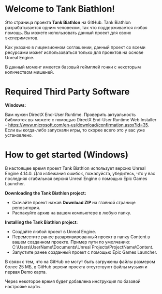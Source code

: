 # Welcome to Tank Biathlon!
Это страница проекта **Tank Biathlon** на GitHub. Tank Biathlon разрабатывается одним человеком, так что поддерживается любая помощь. Вы можете использовать данный проект для своих экспериментов.

Как указано в лицензионном соглашении, данный проект со всеми ресурсами может использоваться только для проектов на основе Unreal Engine.

В данный момент имеется базовый геймплей гонки с некоторым количеством мишеней.

# Required Third Party Software
**Windows:**

Вам нужен DirectX End-User Runtime. Проверить актуальность библиотек вы можете с помощью DirectX End-User Runtime Web Installer - https://www.microsoft.com/en-us/download/confirmation.aspx?id=35.
Если вы когда-либо запускали игры, то скорее всего это у вас уже установлено.

# How to get started (Windows)
В настоящее время проект Tank Biathlon использует версию Unreal Engine 4.14.0. Для избежания ошибок, пожалуйста, убедитесь, что у вас последняя стабильная версия Unreal Engine с помощью Epic Games Launcher.

**Downloading the Tank Biathlon project:**
- Скачайте проект нажав **Download ZIP** на главной странице репозитория.
- Распакуйте архив на вашем компьютере в любую папку.  

**Installing the Tank Biathlon project:**
- Создайте любой проект в Unreal Engine.
- Переместите ранее разархивированный проект в папку Content в вашем созданном проекте. Пример пути по умолчанию: C:\Users\UserName\Documents\Unreal Projects\ProjectName\Content.
- Запустите ранее созданный проект с помощью Epic Games Launcher.

В связи с тем, что на GitHub не могут быть загружены файлы размером более 25 МБ, в GitHub версии проекта отсутствуют файлы музыки и первая Demo карта.

Через некоторое время будет добавлена инструкция по базовой настройке карты.
